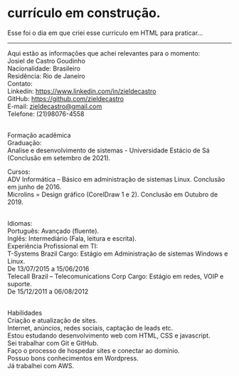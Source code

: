 # currículo em construção.
Esse foi o dia em que criei esse currículo em HTML para praticar...
________________________________________
Aqui estão as informações que achei relevantes para o momento:<br>
Josiel de Castro Goudinho<br>
Nacionalidade: Brasileiro<br>
Residência: Rio de Janeiro<br>
Contato:<br>
Linkedin: https://www.linkedin.com/in/zieldecastro<br>
GitHub: https://github.com/zieldecastro<br>
E-mail: zieldecastro@gmail.com<br>
Telefone: (21)98076-4558<br><br>

Formação acadêmica<br>
Graduação:<br>
Analise e desenvolvimento de sistemas - Universidade Estácio de Sá (Conclusão em setembro de 2021).<br>

Cursos:<br>
ADV Informática – Básico em administração de sistemas Linux. Conclusão em junho de 2016.<br>
Microlins = Design gráfico (CorelDraw 1 e 2). Conclusão em Outubro de 2019.<br><br>

Idiomas:<br>
Português: Avançado (fluente).<br>
Inglês: Intermediário (Fala, leitura e escrita).<br>
Experiência Profissional em TI:<br>
T-Systems Brazil Cargo: Estágio em Administração de sistemas Windows e Linux.<br>
De 13/07/2015 a 15/06/2016<br>
Telecall Brazil – Telecomunications Corp Cargo: Estágio em redes, VOIP e suporte.<br>
De 15/12/2011 a 06/08/2012<br><br>

Habilidades<br>
Criação e atualização de sites.<br>
Internet, anúncios, redes sociais, captação de leads etc.<br>
Estou estudando desenvolvimento web com HTML, CSS e javascript.<br>
Sei trabalhar com Git e GitHub.<br>
Faço o processo de hospedar sites e conectar ao domínio.<br>
Possuo bons conhecimentos em Wordpress.<br>
Já trabalhei com AWS.<br>
